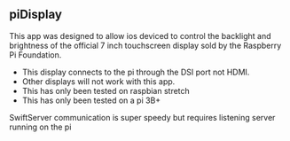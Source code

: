 ##  piDisplay
This app was designed to allow ios deviced to control the backlight and brightness of the official 7 inch touchscreen display sold by the Raspberry Pi Foundation.

* This display connects to the pi through the DSI port not HDMI.
* Other displays will not work with this app.
* This has only been tested on raspbian stretch
* This has only been tested on a pi 3B+

SwiftServer communication is super speedy but requires listening server running on the pi
